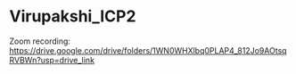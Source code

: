 # Virupakshi_ICP2
Zoom recording: https://drive.google.com/drive/folders/1WN0WHXlbq0PLAP4_812Jo9AOtsqRVBWn?usp=drive_link
